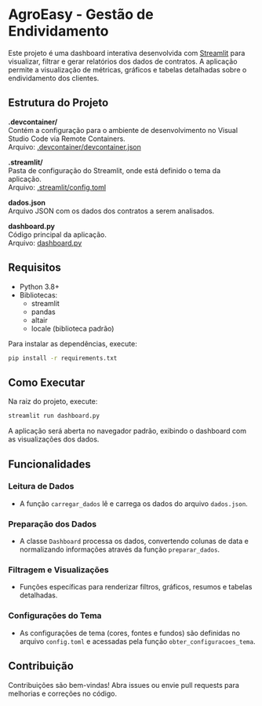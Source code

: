# AgroEasy - Gestão de Endividamento

Este projeto é uma dashboard interativa desenvolvida com [Streamlit](https://streamlit.io) para visualizar, filtrar e gerar relatórios dos dados de contratos. A aplicação permite a visualização de métricas, gráficos e tabelas detalhadas sobre o endividamento dos clientes.

## Estrutura do Projeto

**.devcontainer/**  
Contém a configuração para o ambiente de desenvolvimento no Visual Studio Code via Remote Containers.  
Arquivo: [.devcontainer/devcontainer.json](.devcontainer/devcontainer.json)

**.streamlit/**  
Pasta de configuração do Streamlit, onde está definido o tema da aplicação.  
Arquivo: [.streamlit/config.toml](.streamlit/config.toml)

**dados.json**  
Arquivo JSON com os dados dos contratos a serem analisados.

**dashboard.py**  
Código principal da aplicação.  
Arquivo: [dashboard.py](dashboard.py)

## Requisitos

- Python 3.8+
- Bibliotecas:
    - streamlit
    - pandas
    - altair
    - locale (biblioteca padrão)

Para instalar as dependências, execute:

```sh
pip install -r requirements.txt
```

## Como Executar

Na raiz do projeto, execute:

```sh
streamlit run dashboard.py
```

A aplicação será aberta no navegador padrão, exibindo o dashboard com as visualizações dos dados.

## Funcionalidades

### Leitura de Dados
- A função `carregar_dados` lê e carrega os dados do arquivo `dados.json`.

### Preparação dos Dados
- A classe `Dashboard` processa os dados, convertendo colunas de data e normalizando informações através da função `preparar_dados`.

### Filtragem e Visualizações
- Funções específicas para renderizar filtros, gráficos, resumos e tabelas detalhadas.

### Configurações do Tema
- As configurações de tema (cores, fontes e fundos) são definidas no arquivo `config.toml` e acessadas pela função `obter_configuracoes_tema`.

## Contribuição

Contribuições são bem-vindas! Abra issues ou envie pull requests para melhorias e correções no código.